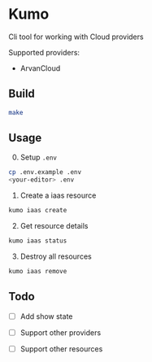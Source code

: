 # Kumo

Cli tool for working with Cloud providers

Supported providers:
- ArvanCloud

## Build
```bash
make
```
## Usage
0. Setup `.env`
```bash
cp .env.example .env
<your-editor> .env
```
1. Create a iaas resource
```bash
kumo iaas create
```
2. Get resource details
```bash
kumo iaas status
```
3. Destroy all resources
```bash
kumo iaas remove
```
## Todo
- [ ] Add show state
- [ ] Support other providers
- [ ] Support other resources

